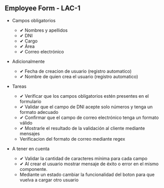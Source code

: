 ## Employee Form - LAC-1

- Campos obligatorios

  - ✔ Nombres y apellidos
  - ✔ DNI
  - ✔ Cargo
  - ✔ Área
  - ✔ Correo electrónico

- Adicionalmente

  - ✔ Fecha de creacion de usuario (registro automatico)
  - ✔ Nombre de quien crea el usuario (registro automatico)

- Tareas

  - ✔ Verificar que los campos obligatorios estén presentes en el formulario
  - ✔ Validar que el campo de DNI acepte solo números y tenga un formato adecuado
  - ✔ Confirmar que el campo de correo electrónico tenga un formato válido
  - ✔ Mostrarle el resultado de la validación al cliente mediante mensajes
  - Verificacion del formato de correo mediante regex

- A tener en cuenta
  - ✔ Validar la cantidad de caracteres mínima para cada campo
  - ✔ Al crear el usuario mostrar mensaje de éxito o error en el mismo componente.
  - Mediante un estado cambiar la funcionalidad del boton para que vuelva a cargar otro usuario
